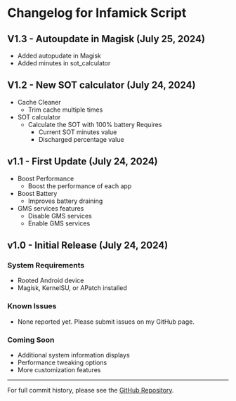 # Changelog for Infamick Script
## V1.3 - Autoupdate in Magisk (July 25, 2024)
- Added autopudate in Magisk
- Added minutes in sot_calculator
## V1.2 - New SOT calculator (July 24, 2024)
- Cache Cleaner
  - Trim cache multiple times
- SOT calculator
  - Calculate the SOT with 100% battery
    Requires
    - Current SOT minutes value
    - Discharged percentage value
## v1.1 - First Update (July 24, 2024)
- Boost Performance
  - Boost the performance of each app
- Boost Battery
  - Improves battery draining
- GMS services features
  - Disable GMS services
  - Enable GMS services
## v1.0 - Initial Release (July 24, 2024)

### System Requirements
- Rooted Android device
- Magisk, KernelSU, or APatch installed

### Known Issues
- None reported yet. Please submit issues on my GitHub page.

### Coming Soon
- Additional system information displays
- Performance tweaking options
- More customization features

---

For full commit history, please see the [GitHub Repository](https://github.com/Infamousmick/Infamick-script).